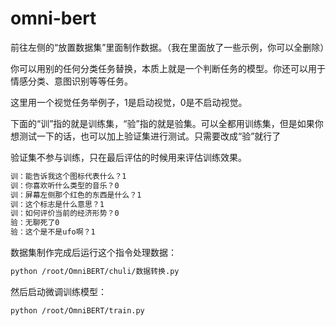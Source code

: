 # omni-bert

前往左侧的“放置数据集”里面制作数据。（我在里面放了一些示例，你可以全删除）


你可以用别的任何分类任务替换，本质上就是一个判断任务的模型。你还可以用于情感分类、意图识别等等任务。

这里用一个视觉任务举例子，1是启动视觉，0是不启动视觉。

下面的“训”指的就是训练集，“验”指的就是验集。可以全都用训练集，但是如果你想测试一下的话，也可以加上验证集进行测试。只需要改成“验”就行了

验证集不参与训练，只在最后评估的时候用来评估训练效果。

```bash
训：能告诉我这个图标代表什么？1
训：你喜欢听什么类型的音乐？0
训：屏幕左侧那个红色的东西是什么？1
训：这个标志是什么意思？1
训：如何评价当前的经济形势？0
验：无聊死了0
验：这个是不是ufo啊？1
```


数据集制作完成后运行这个指令处理数据：
```bash
python /root/OmniBERT/chuli/数据转换.py
```

然后启动微调训练模型：
```bash
python /root/OmniBERT/train.py
```
